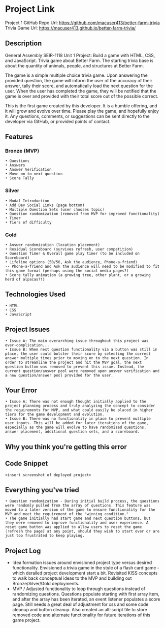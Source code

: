 # Project Link
Project 1 GitHub Repo Url: https://github.com/macuser413/better-farm-trivia
Trivia Game Url: https://macuser413.github.io/better-farm-trivia/

## Description
General Assembly SEIR-1118 Unit 1 Project: Build a game with HTML, CSS, and JavaScript.
Trivia game about Better Farm.
The starting trivia base is about the quantity of animals, people, and structures at Better Farm.

The game is a simple multiple choice trivia game. Upon answering the provided question, the game will inform the user of the accuracy of their answer, tally their score, and automatically load the next question for the user. When the user has completed the game, they will be notified that the game is over and provided with their total score out of the possible correct. 

This is the first game created by this developer. It is a humble offering, and it will grow and evolve over time. Please play the game, and hopefully enjoy it. Any questions, comments, or suggestions can be sent directly to the developer via GitHub, or provided points of contact.

## Features
### Bronze (MVP)
    • Questions
    • Answers
    • Answer Verification
    • Move on to next question
    • Score Tally

### Silver
    • Modal Introduction
    • Add Dev Social Links (page bottom)
    • Multiple Question Sets (user chooses topic)
    • Question randomization (removed from MVP for improved functionality)
    • Timer
    • Tiers of difficulty

### Gold
    • Answer randomization (location placement)
    • Residual Scoreboard (survives refresh, user competition)
    • Question Timer & Overall game play timer (to be included on Scoreboard)
    • Lifeline options (50/50, Ask the audience, Phone-a-friend)
    -- Phone-a-friend and Ask the audience will need to be modified to fit this game format (perhaps using the social media pages?)
    • Score tally animation (a growing tree, other plant, or a growing herd of alpacas?!)

## Technologies Used
    • HTML
    • CSS
    • JavaScript

## Project Issues
    • Issue A: The main overarching issue throughout this project was over-complication...
    • Issue B: When next question functionality via a button was still in place, the user could bolster their score by selecting the correct answer multiple times prior to moving on to the next question. In order to streamline the project and hit the MVP goal, the next question button was removed to prevent this issue. Instead, the current question/answer pool were removed upon answer verification and a new question/answer pool provided for the user.

## Your Error
    • Issue A: There was not enough thought initially applied to the project planning process and truly analyzing the concept to consider the requirements for MVP, and what could easily be placed in higher tiers for the game development and evolution. 
    • Issue B: There was no functionality in place to prevent multiple user inputs. This will be added for later iterations of the game, especially as the game will evolve to have randomized questions, answer placement, additional question sets, and a scoreboard.

## Why you think you're getting this error

## Code Snippet

```
<insert screenshot of deployed project>
```

## Everything you've tried
    • Question randomization - During initial build process, the questions were randomly pulled from the array of questions. This feature was moved to a later version of the game to ensure functionality for the MVP and meet the requirement of the "winning condition."
    • The game initially had start game and next question buttons, but they were removed to improve functionality and user experience. A reset game button was applied to allow users to reset the game (refresh the page) at any point, should they wish to start over or are just too frustrated to keep playing. 


## Project Log
- Idea formation issues around envisioned project type versus desired functionality. Envisioned a trivia game in the style of a flash card game - which derailed project development start a bit. Revisited KISS concepts to walk back conceptual ideas to the MVP and building out Bronze/Silver/Gold deployments.
- MVP / Adjusted functionality to loop through questions instead of randomizing questions. Questions populate starting with first array item, and after the array has been iterated, an event listener populates a score page. Still needs a great deal of adjustment for css and some code cleanup and button cleanup. Also created an alt-script file to store removed code and alternate functionality for future iterations of this game project.
